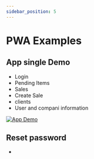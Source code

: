 ```yaml
---
sidebar_position: 5
---
```


# PWA Examples
## App single Demo
- Login
- Pending Items
- Sales
- Create Sale
- clients
- User and compani information

[![App Demo](https://i.imgur.com/vKb2F1B.png)](https://drive.google.com/file/d/1mqRLiee4MXj-LBilmnU5aAkF7c2QdIPn/view?usp=sharing)

## Reset password
- 